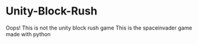 # Unity-Block-Rush
Oops! This is not the unity block rush game
This is the spaceinvader game made with python
